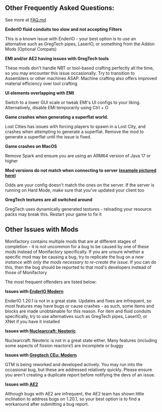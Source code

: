 ## Other Frequently Asked Questions:
See more at [FAQ.md](FAQ.md)

**EnderIO fluid conduits too slow and not accepting Filters**

This is a known issue with EnderIO - your best option is to use an alternative such as GregTech pipes, LaserIO, or something from the Addon Mods (Optional Compats)

**EMI and/or AE2 having issues with GregTech tools**

These mods don't handle NBT or tool-based crafting perfectly all the time, so you may encounter this issue occasionally. Try to transition to Assemblers or other machines ASAP. Machine crafting also offers improved material efficiency over tool crafting

**UI elements overlapping with EMI**

Switch to a lower GUI scale or tweak EMI's UI configs to your liking. Alternatively, disable EMI temporarily using Ctrl + O

**Game crashes when generating a superflat world.**

Lost Cities has issues with forcing players to spawn in a Lost City, and crashes when attempting to generate a superflat. Remove the mod to generate a superflat until the issue is fixed.

**Game crashes on MacOS**

Remove Spark and ensure you are using an ARM64 version of Java 17 or higher

**Mod versions do not match when connecting to server ([example pictured here](https://imgur.com/GL1GdwW))**

Odds are your config doesn't match the ones on the server. If the server is running on Hard Mode, make sure that you've updated your client too

**GregTech textures are all switched around**

GregTech uses dynamically generated textures - reloading your resource packs may break this. Restart your game to fix it

## Other Issues with Mods
Monifactory contains multiple mods that are at different stages of completion - it is not uncommon for a bug to be caused by one of these mods instead of Monifactory specifically.
If you are unsure whether a specific mod may be causing a bug, try to replicate the bug on a *new instance with only the mods necessary to re-create the issue.* If you can do this, then the bug should be reported to that mod's developers instead of those of Monifactory

The most frequent offenders are listed below:

**Issues with [EnderIO Modern](https://github.com/Team-EnderIO/EnderIO)**

EnderIO 1.20.1 is not in a great state. Updates and fixes are infrequent, so most features may have bugs or cause crashes - as such, some items and blocks are made unobtainable for this reason.
For item and fluid conduits specifically, try to use alternatives such as GregTech pipes, LaserIO, or XNet if you have it installed

**Issues with [Nuclearcraft: Neoteric](https://github.com/igentuman/NuclearCraft-Neoteric)**

Nuclearcraft: Neoteric is not in a great state either. Many features (including some aspects of fission reactors!) are incomplete or buggy

**Issues with [Gregtech CEu: Modern](https://github.com/GregTechCEu/GregTech-Modern)**

GTM is being reworked and developed actively. You may run into the occasional bug, but these are addressed relatively quickly. Please ensure you aren't creating a duplicate report before notifying the devs of an issue.

**Issues with [AE2](https://github.com/AppliedEnergistics/Applied-Energistics-2/)**

Although bugs with AE2 are infrequent, the AE2 team has shown little inclination to address bugs on 1.20.1, so your best option is to find a workaround after submitting a bug report.
